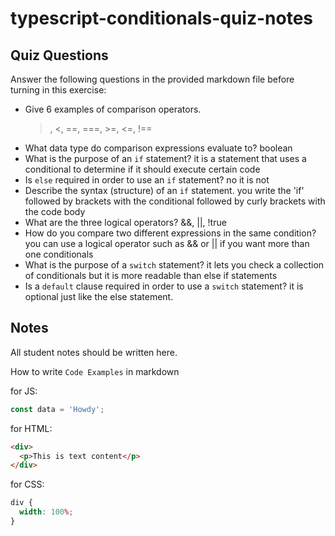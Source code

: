 # typescript-conditionals-quiz-notes

## Quiz Questions

Answer the following questions in the provided markdown file before turning in this exercise:

- Give 6 examples of comparison operators.
  > , <, ==, ===, >=, <=, !==
- What data type do comparison expressions evaluate to?
  boolean
- What is the purpose of an `if` statement?
  it is a statement that uses a conditional to determine if it should execute certain code
- Is `else` required in order to use an `if` statement?
  no it is not
- Describe the syntax (structure) of an `if` statement.
  you write the 'if' followed by brackets with the conditional followed by curly brackets with the code body
- What are the three logical operators?
  &&, ||, !true
- How do you compare two different expressions in the same condition?
  you can use a logical operator such as && or || if you want more than one conditionals
- What is the purpose of a `switch` statement?
  it lets you check a collection of conditionals but it is more readable than else if statements
- Is a `default` clause required in order to use a `switch` statement?
  it is optional just like the else statement.

## Notes

All student notes should be written here.

How to write `Code Examples` in markdown

for JS:

```javascript
const data = 'Howdy';
```

for HTML:

```html
<div>
  <p>This is text content</p>
</div>
```

for CSS:

```css
div {
  width: 100%;
}
```
